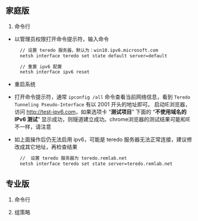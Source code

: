 ## 家庭版
1. 命令行

- 以管理员权限打开命令提示符，输入命令

  ```bat
    // 设置 teredo 服务器，默认为：win10.ipv6.microsoft.com
    netsh interface teredo set state default server=default

    // 重置 ipv6 配置
    netsh interface ipv6 reset
  ```
- 重启系统
- 打开命令提示符，通常 `ipconfig /all` 命令查看当前网络信息，看到 `Teredo Tunneling Pseudo-Interface` 有以 2001 开头的地址即可。
启动IE浏览器，访问 <http://test-ipv6.com>，如果选项卡 “**测试项目**” 下面的 “**不使用域名的 IPv6 测试**” 显示成功，则隧道建立成功。chrome浏览器的测试结果可能和IE不一样，请注意

- 如上面操作后仍无法启用 ipv6，可能是 teredo 服务器无法正常连接，建议修改成其它地址，再检查结果

  ```bat
    //  设置 teredo 服务器为 teredo.remlab.net
    netsh interface teredo set state server=teredo.remlab.net
  ```
## 专业版
1. 命令行

1. 组策略